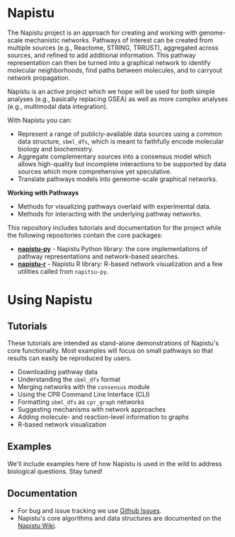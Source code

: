 # Napistu

The Napistu project is an approach for creating and working with genome-scale mechanistic networks. Pathways of interest can be created from multiple sources (e.g., Reactome, STRING, TRRUST), aggregated across sources, and refined to add additional information. This pathway representation can then be turned into a graphical network to identify molecular neighborhoods, find paths between molecules, and to carryout network propagation.

Napistu is an active project which we hope will be used for both simple analyses (e.g., basically replacing GSEA) as well as more complex analyses (e.g., multimodal data integration). 

With Napistu you can:

- Represent a range of publicly-available data sources using a common data structure, `sbml_dfs`, which is meant to faithfully encode molecular biology and biochemistry.
- Aggregate complementary sources into a consensus model which allows high-quality but incomplete interactions to be supported by data sources which more comprehensive yet speculative.
- Translate pathways models into geneome-scale graphical networks.

**Working with Pathways**

- Methods for visualizing pathways overlaid with experimental data.
- Methods for interacting with the underlying pathway networks.

This repository includes tutorials and documentation for the project while the following repositories contain the core packages:

- **[napistu-py](https://github.com/napistu/napistu-py)** - Napistu Python library: the core implementations of pathway representations and network-based searches.
- **[napistu-r](https://github.com/napistu/napistu-r)** - Napistu R library: R-based network visualization and a few utilities called from `napitsu-py`.

# Using Napistu

## Tutorials

These tutorials are intended as stand-alone demonstrations of Napistu's core functionality. Most examples will focus on small pathways so that results can easily be reproduced by users.

- Downloading pathway data
- Understanding the `sbml_dfs` format
- Merging networks with the `consensus` module
- Using the CPR Command Line Interface (CLI)
- Formatting `sbml_dfs` as `cpr_graph` networks
- Suggesting mechanisms with network approaches
- Adding molecule- and reaction-level information to graphs
- R-based network visualization

## Examples

We'll include examples here of how Napistu is used in the wild to address biological questions. Stay tuned!

## Documentation

- For bug and issue tracking we use [Github Issues](https://github.com/napistu/napistu/issues).
- Napistu's core algorithms and data structures are documented on the [Napistu Wiki](https://github.com/napistu/napistu/wiki).
